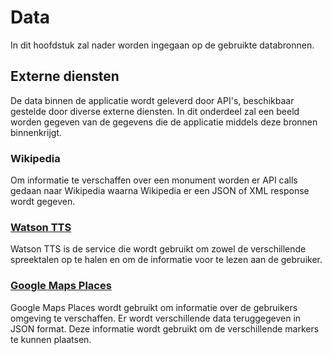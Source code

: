 # Data
In dit hoofdstuk zal nader worden ingegaan op de gebruikte databronnen.

## Externe diensten
De data binnen de applicatie wordt geleverd door API's, beschikbaar gestelde door diverse externe diensten. In dit onderdeel zal een beeld worden gegeven van de gegevens die de applicatie middels deze bronnen binnenkrijgt.

### Wikipedia
Om informatie te verschaffen over een monument worden er API calls gedaan naar Wikipedia waarna Wikipedia er een JSON of XML response wordt gegeven.

### [Watson TTS](https://www.ibm.com/watson/services/text-to-speech/)
Watson TTS is de service die wordt gebruikt om zowel de verschillende spreektalen op te halen en om de informatie voor te lezen aan de gebruiker.

### [Google Maps Places](https://cloud.google.com/maps-platform/places/?hl=nl)
Google Maps Places wordt gebruikt om informatie over de gebruikers omgeving te verschaffen. Er wordt verschillende data teruggegeven in JSON format. Deze informatie wordt gebruikt om de verschillende markers te kunnen plaatsen.
